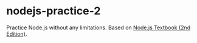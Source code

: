 # nodejs-practice-2
Practice Node.js without any limitations.
Based on [Node.js Textbook (2nd Edition)](https://www.yes24.com/Product/Goods/91213376).